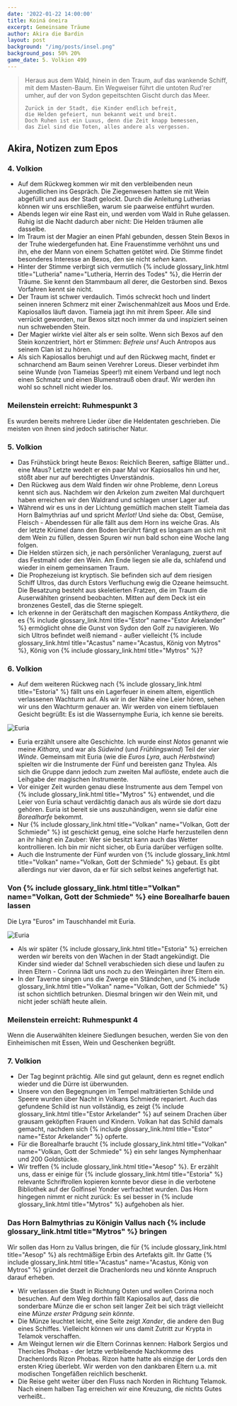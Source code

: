 ```yaml
---
date: '2022-01-22 14:00:00'
title: Koiná óneira
excerpt: Gemeinsame Träume
author: Akira die Bardin
layout: post
background: "/img/posts/insel.png"
background_pos: 50% 20%
game_date: 5. Volkion 499
---
```


<div class="rhyme">
  <blockquote>
    Heraus aus dem Wald, hinein in den Traum,
    auf das wankende Schiff, mit dem Masten-Baum.
    Ein Wegweiser führt die untoten Rud'rer umher,
    auf der von Sydon gepeitschten Gischt durch das Meer.

    Zurück in der Stadt, die Kinder endlich befreit,
    die Helden gefeiert, nun bekannt weit und breit.
    Doch Ruhen ist ein Luxus, denn die Zeit knapp bemessen,
    das Ziel sind die Toten, alles andere als vergessen.
  </blockquote>
</div>

## Akira, Notizen zum Epos

### 4. Volkion
* Auf dem Rückweg kommen wir mit den verbleibenden neun Jugendlichen ins Gespräch. Die Ziegenwesen hatten sie mit Wein abgefüllt und aus der Stadt gelockt. Durch die Anleitung Lutherias können wir uns erschließen, warum sie paarweise entführt wurden.
* Abends legen wir eine Rast ein, und werden vom Wald in Ruhe gelassen. Ruhig ist die Nacht dadurch aber nicht: Die Helden träumen alle dasselbe.
* Im Traum ist der Magier an einen Pfahl gebunden, dessen Stein Bexos in der Truhe wiedergefunden hat. Eine Frauenstimme verhöhnt uns und ihn, ehe der Mann von einem Schatten getötet wird. Die Stimme findet besonderes Interesse an Bexos, den sie nicht _sehen_ kann.
* Hinter der Stimme verbirgt sich vermutlich {% include glossary_link.html title="Lutheria" name="Lutheria, Herrin des Todes" %}, die Herrin der Träume. Sie kennt den Stammbaum all derer, die Gestorben sind. Bexos Vorfahren kennt sie nicht.
* Der Traum ist schwer verdaulich. Timós schreckt hoch und lindert seinen inneren Schmerz mit einer Zwischenmahlzeit aus Moos und Erde. Kapiosallos läuft davon. Tiameia jagt ihn mit ihrem Speer. Alle sind verrückt geworden, nur Bexos sitzt noch immer da und inspiziert seinen nun schwebenden Stein.
* Der Magier wirkte viel älter als er sein sollte. Wenn sich Bexos auf den Stein konzentriert, hört er Stimmen: _Befreie uns!_ Auch Antropos aus seinem Clan ist zu hören.
* Als sich Kapiosallos beruhigt und auf den Rückweg macht, findet er schnarchend am Baum seinen Verehrer Loreus. Dieser verbindet ihm seine Wunde (von Tiameias Speer!) mit einem Verband und legt noch einen Schmatz und einen Blumenstrauß oben drauf. Wir werden ihn wohl so schnell nicht wieder los.

<div class="infobox">
  <h3>Meilenstein erreicht: Ruhmespunkt 3</h3>
  <p class="reward">Es wurden bereits mehrere Lieder über die Heldentaten geschrieben. Die meisten von ihnen sind jedoch satirischer Natur.</p>
</div>

### 5. Volkion
* Das Frühstück bringt heute Bexos: Reichlich Beeren, saftige Blätter und.. eine Maus? Letzte wedelt er ein paar Mal vor Kapiosallos hin und her, stößt aber nur auf berechtigtes Unverständnis.
* Den Rückweg aus dem Wald finden wir ohne Probleme, denn Loreus kennt sich aus. Nachdem wir den Arkelon zum zweiten Mal durchquert haben erreichen wir den Waldrand und schlagen unser Lager auf.
* Während wir es uns in der Lichtung gemütlich machen stellt Tiameia das Horn Balmythrias auf und spricht _Merlot!_ Und siehe da: Obst, Gemüse, Fleisch - Abendessen für alle fällt aus dem Horn ins weiche Gras. Als der letzte Krümel dann den Boden berührt fängt es langsam an sich mit dem Wein zu füllen, dessen Spuren wir nun bald schon eine Woche lang folgen.
* Die Helden stürzen sich, je nach persönlicher Veranlagung, zuerst auf das Festmahl oder den Wein. Am Ende liegen sie alle da, schlafend und wieder in einem gemeinsamen Traum.
* Die Prophezeiung ist kryptisch. Sie befinden sich auf dem riesigen Schiff Ultros, das durch Estors Verfluchung ewig die Ozeane heimsucht. Die Besatzung besteht aus skeletierten Fratzen, die im Traum die Auserwählten grinsend beobachten. Mitten auf dem Deck ist ein bronzenes Gestell, das die Sterne spiegelt.
* Ich erkenne in der Gerätschaft den magischen Kompass _Antikythera_, die es {% include glossary_link.html title="Estor" name="Estor Arkelander" %} ermöglicht ohne die Gunst von Sydon den Golf zu navigieren. Wo sich Ultros befindet weiß niemand - außer vielleicht {% include glossary_link.html title="Acastus" name="Acastus, König von Mytros" %}, König von {% include glossary_link.html title="Mytros" %}?

### 6. Volkion
* Auf dem weiteren Rückweg nach {% include glossary_link.html title="Estoria" %} fällt uns ein Lagerfeuer in einem altem, eigentlich verlassenen Wachturm auf. Als wir in der Nähe eine Leier hören, sehen wir uns den Wachturm genauer an. Wir werden von einem tiefblauen Gesicht begrüßt: Es ist die Wassernymphe Euria, ich kenne sie bereits.

![Euria](/img/posts/euria.jpg)

* Euria erzählt unsere alte Geschichte. Ich wurde einst _Notos_ genannt wie meine _Kithara_, und war als _Südwind_ (und _Frühlingswind_) Teil der _vier Winde_. Gemeinsam mit Euria (wie die _Euros Lyra_, auch _Herbstwind_) spielten wir die Instrumente der Fünf und bereisten ganz Thylea. Als sich die Gruppe dann jedoch zum zweiten Mal auflöste, endete auch die Leihgabe der magischen Instrumente.
* Vor einiger Zeit wurden genau diese Instrumente aus dem Tempel von {% include glossary_link.html title="Mytros" %} entwendet, und die Leier von Euria schaut verdächtig danach aus als würde sie dort dazu gehören. Euria ist bereit sie uns auszuhändigen, wenn sie dafür eine _Borealharfe_ bekommt.
* Nur {% include glossary_link.html title="Volkan" name="Volkan, Gott der Schmiede" %} ist geschickt genug, eine solche Harfe herzustellen denn an ihr hängt ein Zauber: Wer sie besitzt kann auch das Wetter kontrollieren. Ich bin mir nicht sicher, ob Euria darüber verfügen sollte.
* Auch die Instrumente der Fünf wurden von {% include glossary_link.html title="Volkan" name="Volkan, Gott der Schmiede" %} gebaut. Es gibt allerdings nur vier davon, da er für sich selbst keines angefertigt hat.

<div class="infobox quest">
  <h3>Von {% include glossary_link.html title="Volkan" name="Volkan, Gott der Schmiede" %} eine Borealharfe bauen lassen</h3>
  <p class="reward">Die Lyra "Euros" im Tauschhandel mit Euria.</p>
</div>

![Euria](/img/posts/euros.png)

* Als wir später {% include glossary_link.html title="Estoria" %} erreichen werden wir bereits von den Wachen in der Stadt angekündigt. Die Kinder sind wieder da! Schnell verabschieden sich diese und laufen zu ihren Eltern - Corinna lädt uns noch zu den Weingärten ihrer Eltern ein.
* In der Taverne singen uns die Zwerge ein Ständchen, und {% include glossary_link.html title="Volkan" name="Volkan, Gott der Schmiede" %} ist schon sichtlich betrunken. Diesmal bringen wir den Wein mit, und nicht jeder schläft heute allein.

<div class="infobox">
  <h3>Meilenstein erreicht: Ruhmespunkt 4</h3>
  <p class="reward">Wenn die Auserwählten kleinere Siedlungen besuchen, werden Sie von den Einheimischen mit Essen, Wein und Geschenken begrüßt.</p>
</div>

### 7. Volkion
* Der Tag beginnt prächtig. Alle sind gut gelaunt, denn es regnet endlich wieder und die Dürre ist überwunden.
* Unsere von den Begegnungen im Tempel malträtierten Schilde und Speere wurden über Nacht in Volkans Schmiede repariert. Auch das gefundene Schild ist nun vollständig, es zeigt {% include glossary_link.html title="Estor Arkelander" %} auf seinem Drachen über grausam geköpften Frauen und Kindern. Volkan hat das Schild damals gemacht, nachdem sich {% include glossary_link.html title="Estor" name="Estor Arkelander" %} opferte.
* Für die Borealharfe braucht {% include glossary_link.html title="Volkan" name="Volkan, Gott der Schmiede" %} ein sehr langes Nymphenhaar und 200 Goldstücke.
* Wir treffen {% include glossary_link.html title="Aesop" %}. Er erzählt uns, dass er einige für {% include glossary_link.html title="Estoria" %} relevante Schriftrollen kopieren konnte bevor diese in die verbotene Bibliothek auf der Golfinsel Yonder verfrachtet wurden. Das Horn hingegen nimmt er nicht zurück: Es sei besser in {% include glossary_link.html title="Mytros" %} aufgehoben als hier.

<div class="infobox quest">
  <h3>Das Horn Balmythrias zu Königin Vallus nach {% include glossary_link.html title="Mytros" %} bringen</h3>
  <p>Wir sollen das Horn zu Vallus bringen, die für {% include glossary_link.html title="Aesop" %} als rechtmäßige Erbin des Artefakts gilt. Ihr Gatte {% include glossary_link.html title="Acastus" name="Acastus, König von Mytros" %} gründet derzeit die Drachenlords neu und könnte Anspruch darauf erheben.</p>
</div>

* Wir verlassen die Stadt in Richtung Osten und wollen Corinna noch besuchen. Auf dem Weg dorthin fällt Kapiosallos auf, dass die sonderbare Münze die er schon seit langer Zeit bei sich trägt vielleicht eine _Münze erster Prägung sein könnte_.
* Die Münze leuchtet leicht, eine Seite zeigt _Xander_, die andere den Bug eines Schiffes. Vielleicht können wir uns damit Zutritt zur Krypta in Telamok verschaffen.
* Am Weingut lernen wir die Eltern Corinnas kennen: Halbork Sergios und Thericles Phobas - der letzte verbleibende Nachkomme des Drachenlords Rizon Phobas. Rizon hatte hatte als einzige der Lords den ersten Krieg überlebt. Wir werden von den dankbaren Eltern u.a. mit modischen Tongefäßen reichlich beschenkt.
* Die Reise geht weiter über den Fluss nach Norden in Richtung Telamok. Nach einem halben Tag erreichen wir eine Kreuzung, die nichts Gutes verheißt..
